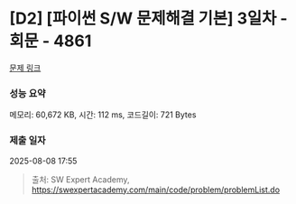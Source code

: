 # [D2] [파이썬 S/W 문제해결 기본] 3일차 - 회문 - 4861 

[문제 링크](https://swexpertacademy.com/main/code/problem/problemDetail.do?contestProbId=AWTQQXcKQHkDFAVT) 

### 성능 요약

메모리: 60,672 KB, 시간: 112 ms, 코드길이: 721 Bytes

### 제출 일자

2025-08-08 17:55



> 출처: SW Expert Academy, https://swexpertacademy.com/main/code/problem/problemList.do
